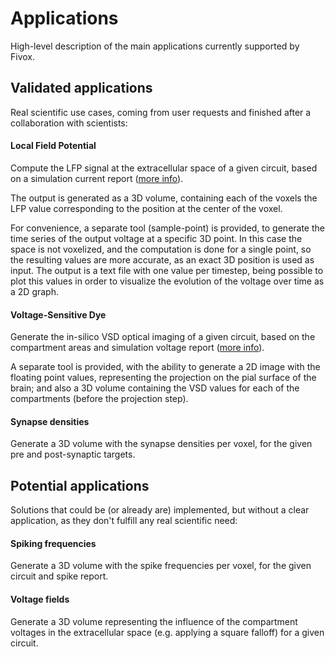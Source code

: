 Applications
============

High-level description of the main applications currently supported by Fivox.

## Validated applications

Real scientific use cases, coming from user requests and finished after a
collaboration with scientists:

#### Local Field Potential

Compute the LFP signal at the extracellular space of a given circuit, based on
a simulation current report
([more info](https://en.wikipedia.org/wiki/Local_field_potential)).

The output is generated as a 3D volume, containing each of the voxels the LFP
value corresponding to the position at the center of the voxel.

For convenience, a separate tool (sample-point) is provided, to generate the
time series of the output voltage at a specific 3D point. In this case the space
is not voxelized, and the computation is done for a single point, so the
resulting values are more accurate, as an exact 3D position is used as input.
The output is a text file with one value per timestep, being possible to plot
this values in order to visualize the evolution of the voltage over time as a
2D graph.


#### Voltage-Sensitive Dye

Generate the in-silico VSD optical imaging of a given circuit, based on the
compartment areas and simulation voltage report
([more info](https://en.wikipedia.org/wiki/Voltage-sensitive_dye)).

A separate tool is provided, with the ability to generate a 2D image with the
floating point values, representing the projection on the pial surface of the
brain; and also a 3D volume containing the VSD values for each of the
compartments (before the projection step).


#### Synapse densities

Generate a 3D volume with the synapse densities per voxel, for the given pre
and post-synaptic targets.


## Potential applications

Solutions that could be (or already are) implemented, but without a clear
application, as they don't fulfill any real scientific need:

#### Spiking frequencies

Generate a 3D volume with the spike frequencies per voxel, for the given
circuit and spike report.


#### Voltage fields

Generate a 3D volume representing the influence of the compartment voltages in
the extracellular space (e.g. applying a square falloff) for a given circuit.
